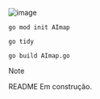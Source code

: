 ![image](https://github.com/user-attachments/assets/2d3c026b-ec3e-489c-b0ee-47e893bc7dcf)


```
go mod init AImap
```
```
go tidy
```
```
go build AImap.go
```

> [!NOTE]
> README Em construção.

